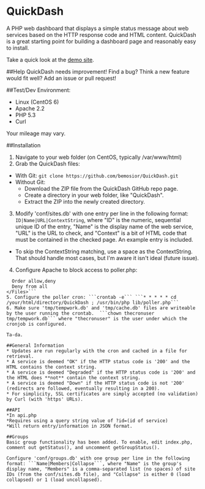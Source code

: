 QuickDash
=========

A PHP web dashboard that displays a simple status message about web services based on the HTTP response code and HTML content. QuickDash is a great starting point for building a dashboard page and reasonably easy to install.

Take a quick look at the [demo site](https://bmosior.com/qd).

##Help
QuickDash needs improvement! Find a bug? Think a new feature would fit well? Add an issue or pull request!

##Test/Dev Environment:
* Linux (CentOS 6)
* Apache 2.2
* PHP 5.3
* Curl

Your mileage may vary.

##Installation
1. Navigate to your web folder (on CentOS, typically /var/www/html)
2. Grab the QuickDash files:
  * With Git:
    ```git clone https://github.com/bemosior/QuickDash.git```
  * Without Git: 
     * Download the ZIP file from the QuickDash GitHub repo page.
     * Create a directory in your web folder, like "QuickDash".
     * Extract the ZIP into the newly created directory.
3. Modify 'conf/sites.db' with one entry per line in the following format: ```ID|Name|URL|ContextString```, where "ID" is the numeric, sequential unique ID of the entry, "Name" is the display name of the web service, "URL" is the URL to check, and "Context" is a bit of HTML code that must be contained in the checked page. An example entry is included. 
  * To skip the ContextString matching, use a space as the ContextString. That should handle most cases, but I'm aware it isn't ideal (future issue).
4. Configure Apache to block access to poller.php:
```<Files lib/poller.php>
  Order allow,deny
  Deny from all
</Files>```
5. Configure the poller cron: ```crontab -e``` ```* * * * * cd /your/html/directory/QuickDash ; /usr/bin/php lib/poller.php```
6. Make sure 'tmp/tempwork.db' and 'tmp/cache.db' files are writeable by the user running the crontab.  ```chown thecronuser tmp/tempwork.db``` where "thecronuser" is the user under which the cronjob is configured.

Ta-da.

##General Information
* Updates are run regularly with the cron and cached in a file for retrieval.
* A service is deemed "OK" if the HTTP status code is '200' and the HTML contains the context string.
* A service is deemed "Degraded" if the HTTP status code is '200' and the HTML does **not** contain the context string.
* A service is deemed "Down" if the HTTP status code is not '200' (redirects are followed, eventually resulting in a 200).
* For simplicity, SSL certificates are simply accepted (no validation) by Curl (with 'https' URLs).

##API
*In api.php
*Requires using a query string value of ?id=(id of service)
*Will return entry/information in JSON format.

##Groups
Basic group functionality has been added. To enable, edit index.php, comment out getStatus(), and uncomment getGroupStatus().

Configure 'conf/groups.db' with one group per line in the following format: ```Name|Members|Collapse```, where "Name" is the group's display name, "Members" is a comma-separated list (no spaces) of site IDs (from the conf/sites.db file), and "Collapse" is either 0 (load collapsed) or 1 (load uncollapsed).
